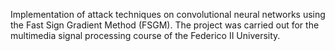 Implementation of attack techniques on convolutional neural networks using the Fast Sign Gradient Method (FSGM).
The project was carried out for the multimedia signal processing course of the Federico II University.
